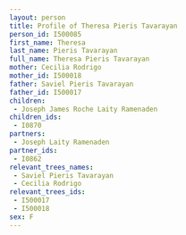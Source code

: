 ```yaml
---
layout: person
title: Profile of Theresa Pieris Tavarayan
person_id: I500085
first_name: Theresa
last_name: Pieris Tavarayan
full_name: Theresa Pieris Tavarayan
mother: Cecilia Rodrigo
mother_id: I500018
father: Saviel Pieris Tavarayan
father_id: I500017
children:
 - Joseph James Roche Laity Ramenaden
children_ids:
 - I0870
partners:
 - Joseph Laity Ramenaden
partner_ids:
 - I0862
relevant_trees_names:
 - Saviel Pieris Tavarayan
 - Cecilia Rodrigo
relevant_trees_ids:
 - I500017
 - I500018
sex: F
---
```


